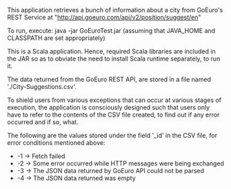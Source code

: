 This application retrieves a bunch of information about a city
from GoEuro's REST Service at "http://api.goeuro.com/api/v2/position/suggest/en"

To run, execute:
java -jar GoEuroTest.jar <CITY NAME>
(assuming that JAVA_HOME and CLASSPATH are set appropriately)

This is a Scala application. Hence, required Scala libraries are 
included in the JAR so as to obviate the need to install Scala
runtime separately, to run it.

The data returned from the GoEuro REST API, are stored in a file
named './City-Suggestions.csv'.

To shield users from various exceptions that can occur at various
stages of execution, the application is consciously designed
such that users only have to refer to the contents of the 
CSV file created, to find out if any error occurred and if so,
what.

The following are the values stored under the field '_id' in the
CSV file, for error conditions mentioned above:
*   -1 -> Fetch failed
*   -2 -> Some error occurred while HTTP messages were being exchanged
*   -3 -> The JSON data returned by GoEuro API could not be parsed
*   -4 -> The JSON data returned was empty
